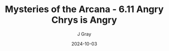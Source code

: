 ---
title: 'Mysteries of the Arcana - 6.11 Angry Chrys is Angry'
alt: 'Mysteries of the Arcana'
date: '2024-10-03'
author: 'J Gray'
artist: 'Keira'
---